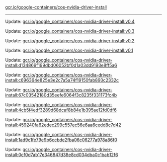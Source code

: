 [gcr.io/google-containers/cos-nvidia-driver-install](https://hub.docker.com/r/cruse/cos-nvidia-driver-install/tags/) 

----
Update: [gcr.io/google_containers/cos-nvidia-driver-install:v0.4](https://hub.docker.com/r/cruse/cos-nvidia-driver-install/tags/)

Update: [gcr.io/google_containers/cos-nvidia-driver-install:v0.3](https://hub.docker.com/r/cruse/cos-nvidia-driver-install/tags/)

Update: [gcr.io/google_containers/cos-nvidia-driver-install:v0.2](https://hub.docker.com/r/cruse/cos-nvidia-driver-install/tags/)

Update: [gcr.io/google_containers/cos-nvidia-driver-install:v0.1](https://hub.docker.com/r/cruse/cos-nvidia-driver-install/tags/)

Update: [gcr.io/google_containers/cos-nvidia-driver-install:d134869f199dbd06052bf0d1a03dd9193e8ff5a6](https://hub.docker.com/r/cruse/cos-nvidia-driver-install/tags/)

Update: [gcr.io/google_containers/cos-nvidia-driver-install:c696364e825e3e2c7a5a74f19150fab893c2332c](https://hub.docker.com/r/cruse/cos-nvidia-driver-install/tags/)

Update: [gcr.io/google_containers/cos-nvidia-driver-install:67c03542180d35eefe6064f3c8235f331173fc4b](https://hub.docker.com/r/cruse/cos-nvidia-driver-install/tags/)

Update: [gcr.io/google_containers/cos-nvidia-driver-install:4cb5f4edf3289d68dcaf8b84e1b395ae12fd0df6](https://hub.docker.com/r/cruse/cos-nvidia-driver-install/tags/)

Update: [gcr.io/google_containers/cos-nvidia-driver-install:459240fa62edec299c557ec56e6aa6cedd8c7d42](https://hub.docker.com/r/cruse/cos-nvidia-driver-install/tags/)

Update: [gcr.io/google_containers/cos-nvidia-driver-install:1ad9c1fe79e9b6ccbde2fba06c06277a978a86f0](https://hub.docker.com/r/cruse/cos-nvidia-driver-install/tags/)

Update: [gcr.io/google_containers/cos-nvidia-driver-install:0cf0d7ab17e346847d38e8cd034dba0c1bab12f6](https://hub.docker.com/r/cruse/cos-nvidia-driver-install/tags/)

